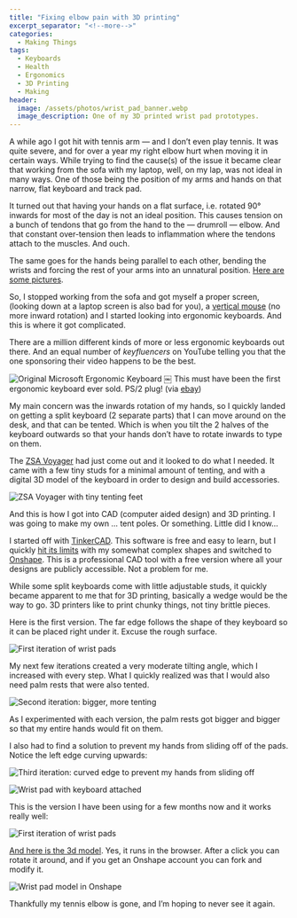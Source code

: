 ```yaml
---
title: "Fixing elbow pain with 3D printing"
excerpt_separator: "<!--more-->"
categories:
  - Making Things
tags:
  - Keyboards
  - Health
  - Ergonomics
  - 3D Printing
  - Making
header:
  image: /assets/photos/wrist_pad_banner.webp
  image_description: One of my 3D printed wrist pad prototypes.
---
```


A while ago I got hit with tennis arm — and I don’t even play tennis. It was quite severe, and for over a year my right elbow hurt when moving it in certain ways. While trying to find the cause(s) of the issue it became clear that working from the sofa with my laptop, well, on my lap, was not ideal in many ways. One of those being the position of my arms and hands on that narrow, flat keyboard and track pad.

<!--more-->

It turned out that having your hands on a flat surface, i.e. rotated 90° inwards for most of the day is not an ideal position. This causes tension on a bunch of tendons that go from the hand to the — drumroll — elbow. And that constant over-tension then leads to inflammation where the tendons attach to the muscles. And ouch.

The same goes for the hands being parallel to each other, bending the wrists and forcing the rest of your arms into an unnatural position. [Here are some pictures](https://www.rsipain.com/equipment.php).

So, I stopped working from the sofa and got myself a proper screen, (looking down at a laptop screen is also bad for you), a [vertical mouse](https://www.logitech.com/en-us/shop/p/mx-vertical-ergonomic-mouse.910-005447?sp=2&searchclick=Logitech) (no more inward rotation) and I started looking into ergonomic keyboards. And this is where it got complicated.

There are a million different kinds of more or less ergonomic keyboards out there. And an equal number of _keyfluencers_ on YouTube telling you that the one sponsoring their video happens to be the best.

![Original Microsoft Ergonomic Keyboard](/assets/photos/ms-original-ergonomic-keyboard.webp)
￼
This must have been the first ergonomic keyboard ever sold. PS/2 plug! (via [ebay](https://www.ebay.com/itm/141764573362))

My main concern was the inwards rotation of my hands, so I quickly landed on getting a split keyboard (2 separate parts) that I can move around on the desk, and that can be tented. Which is when you tilt the 2 halves of the keyboard outwards so that your hands don’t have to rotate inwards to type on them.

The [ZSA Voyager](https://www.zsa.io/voyager) had just come out and it looked to do what I needed. It came with a few tiny studs for a minimal amount of tenting, and with a digital 3D model of the keyboard in order to design and build accessories.

![ZSA Voyager with tiny tenting feet](/assets/photos/zsa_voyager.webp)

And this is how I got into CAD (computer aided design) and 3D printing. I was going to make my own … tent poles. Or something. Little did I know…

I started off with [TinkerCAD](https://www.tinkercad.com/). This software is free and easy to learn, but I quickly [hit its limits](https://www.tinkercad.com/things/3uxYQIbTGwJ-voyager-wrist-pad?sharecode=vMVyWx6QbNfYRU6eqvPUUeRXNC5XdcRgOB3r5cIvHfY) with my somewhat complex shapes and switched to [Onshape](https://www.onshape.com/en/). This is a professional CAD tool with a free version where all your designs are publicly accessible. Not a problem for me.

While some split keyboards come with little adjustable studs, it quickly became apparent to me that for 3D printing, basically a wedge would be the way to go. 3D printers like to print chunky things, not tiny brittle pieces.

Here is the first version. The far edge follows the shape of they keyboard so it can be placed right under it. Excuse the rough surface.

![First iteration of wrist pads](/assets/photos/IMG_1821.webp)

My next few iterations created a very moderate tilting angle, which I increased with every step. What I quickly realized was that I would also need palm rests that were also tented.

![Second iteration: bigger, more tenting](/assets/photos/IMG_1824.webp)

As I experimented with each version, the palm rests got bigger and bigger so that my entire hands would fit on them.

I also had to find a solution to prevent my hands from sliding off of the pads. Notice the left edge curving upwards:

![Third iteration: curved edge to prevent my hands from sliding off](/assets/photos/IMG_1825.webp)

![Wrist pad with keyboard attached](/assets/photos/IMG_1894.webp)

This is the version I have been using for a few months now and it works really well:

![First iteration of wrist pads](/assets/photos/IMG_3439.webp)

[And here is the 3d model](https://cad.onshape.com/documents/83d495720aa1833d75bf1d20/w/a9b8fa4566da4038aaafb8a6/e/6090d6870d1bd654852d61c5?renderMode=0&uiState=681908383c13d24b154d0afb). Yes, it runs in the browser. After a click you can rotate it around, and if you get an Onshape account you can fork and modify it.

![Wrist pad model in Onshape](/assets/photos/wristpad.webp)

Thankfully my tennis elbow is gone, and I’m hoping to never see it again.
